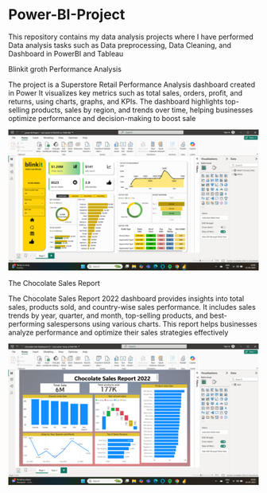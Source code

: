 # Power-BI-Project
This repository contains my data analysis projects where I have performed Data analysis tasks such as Data preprocessing, Data Cleaning, and Dashboard in PowerBI and Tableau

 Blinkit groth Performance Analysis

The project is a Superstore Retail Performance Analysis dashboard created in Power It visualizes key metrics such as total sales, orders, profit, and returns, using charts, graphs, and KPIs. The dashboard highlights top-selling products, sales by region, and trends over time, helping businesses optimize performance and decision-making to boost sale


![image alt](https://github.com/rosh799/Excel-Dashboard-Projects/blob/3ff75f217e793fb9aa37acd61d68f1ee6828a4f8/Blinkit%20project.png)


The Chocolate Sales Report

The Chocolate Sales Report 2022 dashboard provides insights into total sales, products sold, and country-wise sales performance. It includes sales trends by year, quarter, and month, top-selling products, and best-performing salespersons using various charts. This report helps businesses analyze performance and optimize their sales strategies effectively

![image alt](https://github.com/rosh799/Excel-Dashboard-Projects/blob/3ff75f217e793fb9aa37acd61d68f1ee6828a4f8/Chocolate%20sales.png)
